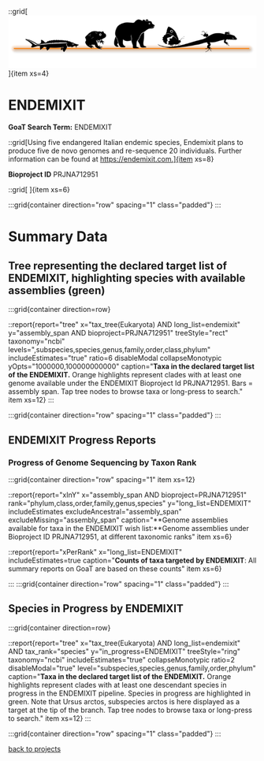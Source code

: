 ::grid[![GoaT](/static/images/logo_ENDEMIXIT.png)]{item xs=4}

# ENDEMIXIT
**GoaT Search Term:** ENDEMIXIT

::grid[Using five endangered Italian endemic species, Endemixit plans to produce five de novo genomes and re-sequence 20 individuals. Further information can be found at https://endemixit.com.]{item xs=8}

**Bioproject ID** PRJNA712951

::grid[ ]{item xs=6}

:::grid{container direction="row" spacing="1" class="padded"}
:::

# Summary Data

## Tree representing the declared target list of ENDEMIXIT, highlighting species with available assemblies (green)

:::grid{container direction=row}

::report{report="tree" x="tax_tree(Eukaryota) AND long_list=endemixit" y="assembly_span AND bioproject=PRJNA712951" treeStyle="rect" taxonomy="ncbi" levels=",subspecies,species,genus,family,order,class,phylum" includeEstimates="true" ratio=6 disableModal collapseMonotypic yOpts="1000000,100000000000" caption="**Taxa in the declared target list of the ENDEMIXIT.** Orange highlights represent clades with at least one genome available under the ENDEMIXIT Bioproject Id PRJNA712951. Bars = assembly span. Tap tree nodes to browse taxa or long-press to search." item xs=12}
:::

:::grid{container direction="row" spacing="1" class="padded"}
:::
## ENDEMIXIT Progress Reports
### Progress of Genome Sequencing by Taxon Rank

:::grid{container direction="row" spacing="1" item xs=12}

::report{report="xInY" x="assembly_span AND bioproject=PRJNA712951" rank="phylum,class,order,family,genus,species" y="long_list=ENDEMIXIT" includeEstimates excludeAncestral="assembly_span" excludeMissing="assembly_span" caption="**Genome assemblies available for taxa in the ENDEMIXIT wish list:**Genome assemblies under Bioproject ID PRJNA712951, at different taxonomic ranks" item xs=6}

::report{report="xPerRank" x="long_list=ENDEMIXIT" includeEstimates=true caption="**Counts of taxa targeted by ENDEMIXIT**: All summary reports on GoaT are based on these counts" item xs=6}

:::
:::grid{container direction="row" spacing="1" class="padded"}
:::

## Species in Progress by ENDEMIXIT

:::grid{container direction=row}

::report{report="tree" x="tax_tree(Eukaryota) AND long_list=endemixit" AND tax_rank="species" y="in_progress=ENDEMIXIT" treeStyle="ring" taxonomy="ncbi" includeEstimates="true" collapseMonotypic ratio=2 disableModal="true" level="subspecies,species,genus,family,order,phylum" caption="**Taxa in the declared target list of the ENDEMIXIT.** Orange highlights represent clades with at least one descendant species in progress in the ENDEMIXIT pipeline. Species in progress are highlighted in green. Note that Ursus arctos, subspecies arctos  is here displayed as a target at the tip of the branch. Tap tree nodes to browse taxa or long-press to search." item xs=12}
:::

:::grid{container direction="row" spacing="1" class="padded"}
:::

[back to projects](/projects)
